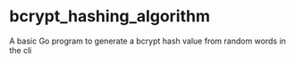 # bcrypt_hashing_algorithm
A basic Go program to generate a bcrypt hash value from  random words in the cli
